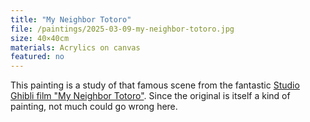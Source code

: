 ```yaml
---
title: "My Neighbor Totoro"
file: /paintings/2025-03-09-my-neighbor-totoro.jpg
size: 40×40cm
materials: Acrylics on canvas
featured: no
---
```


This painting is a study of that famous scene from the fantastic [Studio Ghibli film "My Neighbor Totoro"](https://en.wikipedia.org/wiki/My_Neighbor_Totoro). Since the original is itself a kind of painting, not much could go wrong here.